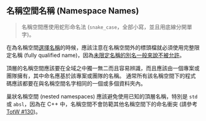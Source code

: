 ## 名稱空間名稱 (Namespace Names)

> 名稱空間應使用蛇形命名法 (`snake_case`，全部小寫，並且用底線分開單字)。

在為名稱空間[選擇名稱](./choosing-names.md)的時候，應該注意在名稱空間外的標頭檔就必須使用完整限定名稱 (fully qualified name)，因為[未限定名稱的別名一般來說不被允許](../other-cpp-features/alias.md)。

頂層的名稱空間應該要在全域之中獨一無二而且容易辨識，而且應該由一個專案或團隊擁有，其中命名應基於該專案或團隊的名稱。 通常所有該名稱空間下的程式碼應該都要在與名稱空間名字相同的一個或多個資料夾內。

巢狀名稱空間 (nested namespaces) 應該避免使用已知的頂層名稱，特別是 `std` 或 `absl`，因為在 C++ 中，名稱空間不會防範其他名稱空間下的命名衝突 (請參考 [TotW #130](https://abseil.io/tips/130))。
